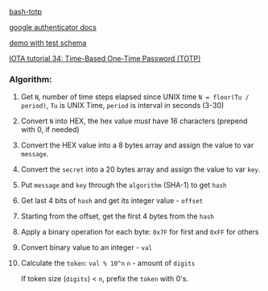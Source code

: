 [bash-totp](https://github.com/jakwings/bash-totp)

[google authenticator docs](https://github.com/google/google-authenticator/wiki/Key-Uri-Format)

[demo with test schema](https://rootprojects.org/authenticator/)

[IOTA tutorial 34: Time-Based One-Time Password (TOTP)](https://www.youtube.com/watch?v=VOYxF12K1vE)


### Algorithm:

1. Get `N`, number of time steps elapsed since UNIX time
    `N = floor(Tu / period)`, `Tu` is UNIX Time, `period` is interval in seconds (3-30)

2. Convert `N` into HEX, the hex value *must* have 16 characters (prepend with 0, if needed)

3. Convert the HEX value into a 8 bytes array and assign the value to var `message`.

4. Convert the `secret` into a 20 bytes array and assign the value to var `key`.

5. Put `message` and `key` through the `algorithm` (SHA-1) to get `hash`

6. Get last 4 bits of `hash` and get its integer value - `offset`

7. Starting from the offset, get the first 4 bytes from the `hash`

8. Apply a binary operation for each byte: `0x7F` for first and `0xFF` for others

9. Convert binary value to an integer - `val`

10. Calculate the `token`: `val % 10^n`
    `n` - amount of `digits`

    If token size (`digits`) < `n`, prefix the `token` with 0's.